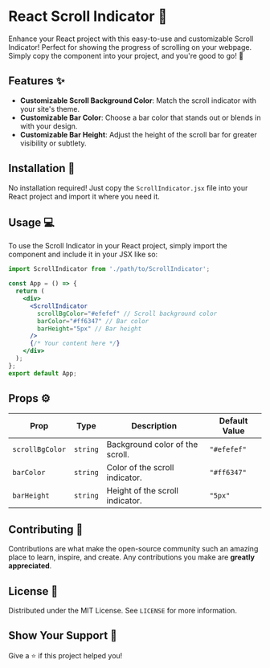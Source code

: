 # React Scroll Indicator :scroll:

Enhance your React project with this easy-to-use and customizable Scroll Indicator! Perfect for showing the progress of scrolling on your webpage. Simply copy the component into your project, and you're good to go! :rocket:

## Features :sparkles:

- **Customizable Scroll Background Color**: Match the scroll indicator with your site's theme.
- **Customizable Bar Color**: Choose a bar color that stands out or blends in with your design.
- **Customizable Bar Height**: Adjust the height of the scroll bar for greater visibility or subtlety.

## Installation :wrench:

No installation required! Just copy the `ScrollIndicator.jsx` file into your React project and import it where you need it.

## Usage :computer:

To use the Scroll Indicator in your React project, simply import the component and include it in your JSX like so:

```jsx
import ScrollIndicator from './path/to/ScrollIndicator';

const App = () => {
  return (
    <div>
      <ScrollIndicator
        scrollBgColor="#efefef" // Scroll background color
        barColor="#ff6347" // Bar color
        barHeight="5px" // Bar height
      />
      {/* Your content here */}
    </div>
  );
};
export default App;

```

## Props :gear:

| Prop          | Type   | Description                       | Default Value |
|---------------|--------|-----------------------------------|---------------|
| `scrollBgColor` | `string` | Background color of the scroll.  | `"#efefef"`     |
| `barColor`      | `string` | Color of the scroll indicator.   | `"#ff6347"`     |
| `barHeight`     | `string` | Height of the scroll indicator.  | `"5px"`         |

## Contributing :handshake:

Contributions are what make the open-source community such an amazing place to learn, inspire, and create. Any contributions you make are **greatly appreciated**.

## License :page_facing_up:

Distributed under the MIT License. See `LICENSE` for more information.

## Show Your Support :star2:

Give a ⭐️ if this project helped you!
